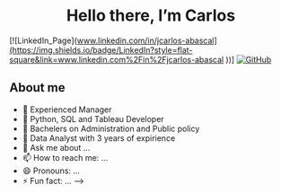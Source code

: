 <div align="center">
<h1 align="center"> Hello there, I’m Carlos
</div>

[![LinkedIn_Page](www.linkedin.com/in/jcarlos-abascal](https://img.shields.io/badge/LinkedIn?style=flat-square&link=www.linkedin.com%2Fin%2Fjcarlos-abascal
))]
[![GitHub](https://img.shields.io/github/followers/arentilien?style=social)](https://github.com/Arentilien)
## About me

- 🔭 Experienced Manager
- 🌱 Python, SQL and Tableau Developer
- 👯 Bachelers on Administration and Public policy
- 🤔 Data Analyst with 3 years of expirience
- 💬 Ask me about ...
- 📫 How to reach me: ...
- 😄 Pronouns: ...
- ⚡ Fun fact: ...
-->
